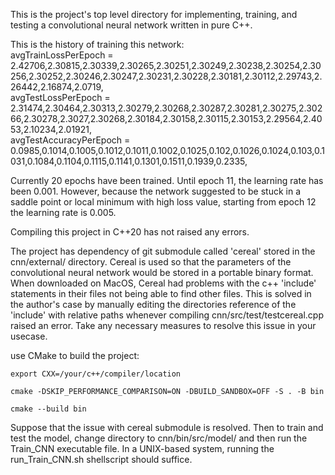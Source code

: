 This is the project's top level directory for implementing, training, and testing a convolutional neural network written in pure C++.


This is the history of training this network:  
avgTrainLossPerEpoch = 2.42706,2.30815,2.30339,2.30265,2.30251,2.30249,2.30238,2.30254,2.30256,2.30252,2.30246,2.30247,2.30231,2.30228,2.30181,2.30112,2.29743,2.26442,2.16874,2.0719,  
avgTestLossPerEpoch = 2.31474,2.30464,2.30313,2.30279,2.30268,2.30287,2.30281,2.30275,2.30266,2.30278,2.3027,2.30268,2.30184,2.30158,2.30115,2.30153,2.29564,2.4053,2.10234,2.01921,  
avgTestAccuracyPerEpoch = 0.0985,0.1014,0.1005,0.1012,0.1011,0.1002,0.1025,0.102,0.1026,0.1024,0.103,0.1031,0.1084,0.1104,0.1115,0.1141,0.1301,0.1511,0.1939,0.2335,  

Currently 20 epochs have been trained. Until epoch 11, the learning rate has been 0.001. However, because the network suggested to be stuck in a saddle point or local minimum with high loss value, starting from epoch 12 the learning rate is 0.005.


Compiling this project in C++20 has not raised any errors.


The project has dependency of git submodule called 'cereal' stored in the cnn/external/ directory. 
Cereal is used so that the parameters of the convolutional neural network would be stored in a portable binary format. 
When downloaded on MacOS, Cereal had problems with the c++ 'include' statements in their files not being able to find other files. 
This is solved in the author's case by manually editing the directories reference of the 'include' with relative paths whenever compiling cnn/src/test/testcereal.cpp raised an error. 
Take any necessary measures to resolve this issue in your usecase.


use CMake to build the project:
```
export CXX=/your/c++/compiler/location
```
```
cmake -DSKIP_PERFORMANCE_COMPARISON=ON -DBUILD_SANDBOX=OFF -S . -B bin
```
```
cmake --build bin
```

Suppose that the issue with cereal submodule is resolved.
Then to train and test the model, change directory to cnn/bin/src/model/ and then run the Train_CNN executable file.
In a UNIX-based system, running the run_Train_CNN.sh shellscript should suffice.
